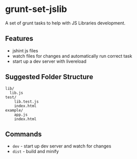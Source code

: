 # grunt-set-jslib

A set of grunt tasks to help with JS Libraries development.

## Features

* jshint js files
* watch files for changes and automatically run correct task
* start up a dev server with livereload

## Suggested Folder Structure

```
lib/
  lib.js
test/
	lib.test.js
	index.html
example/
	app.js
	index.html
```

## Commands

* `dev` - start up dev server and watch for changes
* `dist` - build and minify


